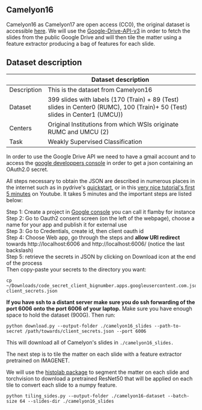 ## Camelyon16


Camelyon16 as Camelyon17 are open access (CC0), the original dataset is accessible [here](https://camelyon17.grand-challenge.org/Data/).
We will use the [Google-Drive-API-v3](https://developers.google.com/drive/api/v3/quickstart/python) in order to fetch
the slides from the public Google Drive and will then tile the matter using a feature extractor producing a bag of features for each slide.

## Dataset description

|                   | Dataset description 
| ----------------- | -----------------------------------------------
| Description       | This is the dataset from Camelyon16
| Dataset           | 399 slides with labels (170 (Train) + 89 (Test) slides in Center0 (RUMC), 100 (Train)+ 50 (Test) slides in Center1 (UMCU))
| Centers           | Original Institutions from which WSIs originate RUMC and UMCU (2)
| Task              | Weakly Supervised Classification

In order to use the Google Drive API we need to have a gmail account and to access the [google developpers console](https://console.cloud.google.com/apis/credentials/consent?authuser=1) in order to get a json containing an OAuth2.0 secret.  

All steps necessary to obtain the JSON are described in numerous places in the internet such as in pydrive's [quickstart](https://pythonhosted.org/PyDrive/quickstart.html),
or in this [very nice tutorial's first 5 minutes](https://www.youtube.com/watch?v=1y0-IfRW114) on Youtube.
It takes 5 minutes and the important steps are listed below:

Step 1: Create a project in [Google console](https://console.cloud.google.com/apis/credentials/consent?authuser=1) you can call it flamby for instance   
Step 2: Go to Oauth2 consent screen (on the left of the webpage), choose a name for your app and publish it for external use   
Step 3: Go to Credentials, create id, then client oauth id  
Step 4: Choose Web app, go through the steps and **allow URI redirect** towards http://localhost:6006 and http://localhost:6006/ (notice the last backslash)  
Step 5: retrieve the secrets in JSON by clicking on Download icon at the end of the process  
Then copy-paste your secrets to the directory you want:
```
cp ~/Downloads/code_secret_client_bignumber.apps.googleusercontent.com.json client_secrets.json
````
**If you have ssh to a distant server make sure you do ssh forwarding of the port 6006 onto the port 6006 of your laptop.**
Make sure you have enough space to hold the dataset (900G).
Then run:
```
python download.py --output-folder ./camelyon16_slides --path-to-secret /path/towards/client_secrets.json --port 6006
```
This will download all of Camelyon's slides in `./camelyon16_slides.`


The next step is to tile the matter on each slide with a feature extractor pretrained on IMAGENET.  

We will use the [histolab package](https://github.com/histolab/histolab) to segment the matter on each slide and torchvision to download a pretrained ResNet50 that will be applied on each tile to convert each slide to a numpy feature.

```
python tiling_sides.py --output-folder ./camelyon16-dataset --batch-size 64 --slides-dir ./camelyon16_slides
```




